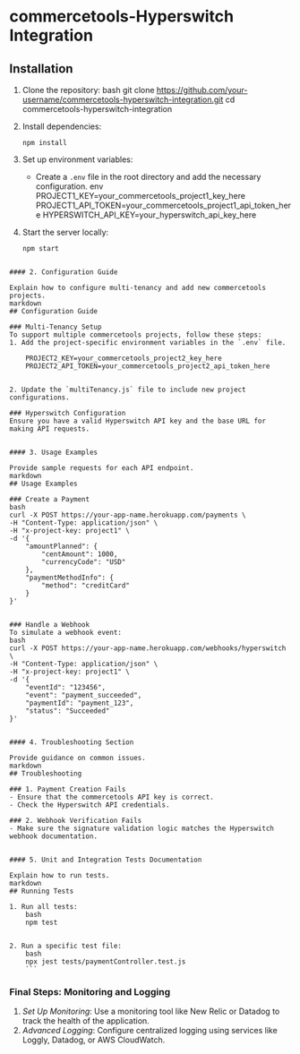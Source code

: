 # commercetools-Hyperswitch Integration

## Installation
1. Clone the repository:
    bash
    git clone https://github.com/your-username/commercetools-hyperswitch-integration.git
    cd commercetools-hyperswitch-integration
    

2. Install dependencies:
    ```
    npm install
    ```
    

3. Set up environment variables:
    - Create a `.env` file in the root directory and add the necessary configuration.
    env
    PROJECT1_KEY=your_commercetools_project1_key_here
    PROJECT1_API_TOKEN=your_commercetools_project1_api_token_here
    HYPERSWITCH_API_KEY=your_hyperswitch_api_key_here
    

4. Start the server locally:
    ```
    npm start
    ```
```

#### 2. Configuration Guide

Explain how to configure multi-tenancy and add new commercetools projects.
markdown
## Configuration Guide

### Multi-Tenancy Setup
To support multiple commercetools projects, follow these steps:
1. Add the project-specific environment variables in the `.env` file.
    
    PROJECT2_KEY=your_commercetools_project2_key_here
    PROJECT2_API_TOKEN=your_commercetools_project2_api_token_here
    

2. Update the `multiTenancy.js` file to include new project configurations.

### Hyperswitch Configuration
Ensure you have a valid Hyperswitch API key and the base URL for making API requests.


#### 3. Usage Examples

Provide sample requests for each API endpoint.
markdown
## Usage Examples

### Create a Payment
bash
curl -X POST https://your-app-name.herokuapp.com/payments \
-H "Content-Type: application/json" \
-H "x-project-key: project1" \
-d '{
    "amountPlanned": {
        "centAmount": 1000,
        "currencyCode": "USD"
    },
    "paymentMethodInfo": {
        "method": "creditCard"
    }
}'


### Handle a Webhook
To simulate a webhook event:
bash
curl -X POST https://your-app-name.herokuapp.com/webhooks/hyperswitch \
-H "Content-Type: application/json" \
-H "x-project-key: project1" \
-d '{
    "eventId": "123456",
    "event": "payment_succeeded",
    "paymentId": "payment_123",
    "status": "Succeeded"
}'
```
```

#### 4. Troubleshooting Section

Provide guidance on common issues.
markdown
## Troubleshooting

### 1. Payment Creation Fails
- Ensure that the commercetools API key is correct.
- Check the Hyperswitch API credentials.

### 2. Webhook Verification Fails
- Make sure the signature validation logic matches the Hyperswitch webhook documentation.


#### 5. Unit and Integration Tests Documentation

Explain how to run tests.
markdown
## Running Tests

1. Run all tests:
    bash
    npm test
    

2. Run a specific test file:
    bash
    npx jest tests/paymentController.test.js
    ```
```

### Final Steps: Monitoring and Logging

1. *Set Up Monitoring*: Use a monitoring tool like New Relic or Datadog to track the health of the application.
2. *Advanced Logging*: Configure centralized logging using services like Loggly, Datadog, or AWS CloudWatch.
